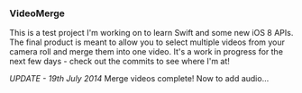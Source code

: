 ### VideoMerge ###

This is a test project I'm working on to learn Swift and some new iOS 8 APIs. The final product is meant to allow you to select multiple videos from your camera roll and merge them into one video. It's a work in progress for the next few days - check out the commits to see where I'm at!

*UPDATE - 19th July 2014*
Merge videos complete! Now to add audio...